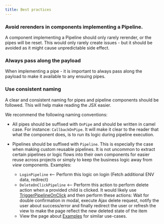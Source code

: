 ```yaml
---
title: Best practices
---
```



### Avoid rerenders in components implementing a Pipeline. 
A component implementing a Pipeline should only rarely rerender, or the pipes will be reset.
This would only rarely create issues - but it should be avoided as it might cause unpredictable side effect. 


### Always pass along the payload
When implementing a pipe - it is important to always pass along the payload
to make it available to any ensuing pipes. 

### Use consistent naming
A clear and consistent naming for pipes and pipeline components should be followed.
This will help make reading the JSX easier.

We recommend the following naming conventions:

- All pipes should be suffixed with `OnPipe` and should be written in camel case. For instance: `CallbackOnPipe`.
  It will make it clear to the reader that what the component does, is to run its logic during pipeline execution.
  
- Pipelines should be suffixed with `Pipeline`. This is especially the case when making custom reusable pipelines.
  It is not uncommon to extract certain pipelines or logic flows into their own components 
  for easier reuse across projects or simply to keep the business logic away from *view* components.
  Examples: 
  
     - `LoginPipeline` <-- Perform this logic on login (Fetch additional ENV data, redirect)
     - `DeleteOnClickPipeline` <-- Perform this action to perform delete action when a provided child is clicked. 
       It would likely use [TriggerPipelineOnClick](../triggers/trigger-pipeline-on-click) and then perform these actions: Wait for double confirmation in modal, 
       execute Ajax delete request, notify the user about success/error 
       and finally redirect the user or refresh the view to make the page reflect the new deleted state of the item
    - View the page about [Examples](./examples) for similar use-cases.
    